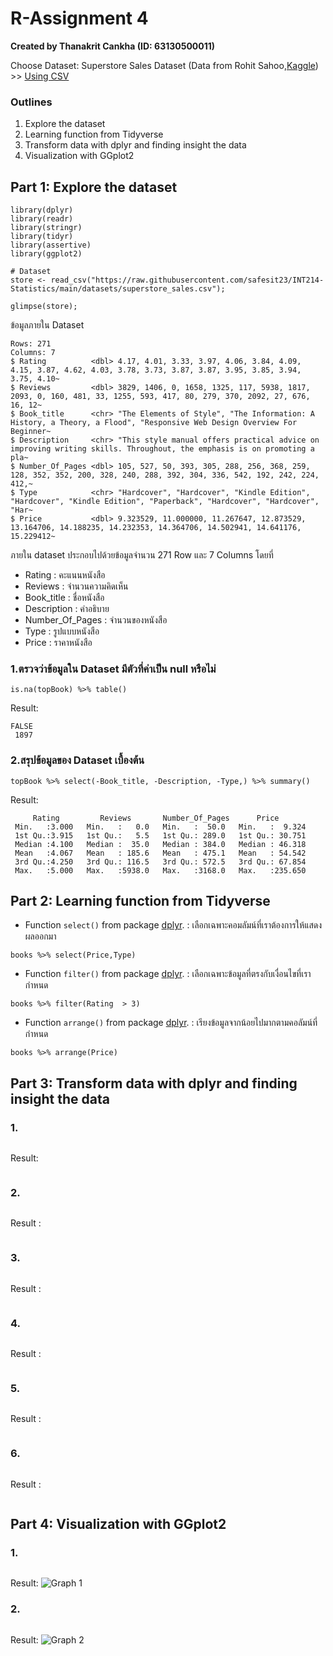 # R-Assignment 4

**Created by Thanakrit Cankha (ID: 63130500011)**

Choose Dataset:
Superstore Sales Dataset (Data from Rohit Sahoo,[Kaggle](https://www.kaggle.com/rohitsahoo/sales-forecasting)) >> [Using CSV](https://raw.githubusercontent.com/safesit23/INT214-Statistics/main/datasets/superstore_sales.csv)

### Outlines
1. Explore the dataset
2. Learning function from Tidyverse
3. Transform data with dplyr and finding insight the data
4. Visualization with GGplot2

## Part 1: Explore the dataset

```
library(dplyr)
library(readr)
library(stringr)
library(tidyr)
library(assertive)
library(ggplot2)

# Dataset
store <- read_csv("https://raw.githubusercontent.com/safesit23/INT214-Statistics/main/datasets/superstore_sales.csv");

glimpse(store);
```
ข้อมูลภายใน Dataset
```
Rows: 271
Columns: 7
$ Rating          <dbl> 4.17, 4.01, 3.33, 3.97, 4.06, 3.84, 4.09, 4.15, 3.87, 4.62, 4.03, 3.78, 3.73, 3.87, 3.87, 3.95, 3.85, 3.94, 3.75, 4.10~
$ Reviews         <dbl> 3829, 1406, 0, 1658, 1325, 117, 5938, 1817, 2093, 0, 160, 481, 33, 1255, 593, 417, 80, 279, 370, 2092, 27, 676, 16, 12~
$ Book_title      <chr> "The Elements of Style", "The Information: A History, a Theory, a Flood", "Responsive Web Design Overview For Beginner~
$ Description     <chr> "This style manual offers practical advice on improving writing skills. Throughout, the emphasis is on promoting a pla~
$ Number_Of_Pages <dbl> 105, 527, 50, 393, 305, 288, 256, 368, 259, 128, 352, 352, 200, 328, 240, 288, 392, 304, 336, 542, 192, 242, 224, 412,~
$ Type            <chr> "Hardcover", "Hardcover", "Kindle Edition", "Hardcover", "Kindle Edition", "Paperback", "Hardcover", "Hardcover", "Har~
$ Price           <dbl> 9.323529, 11.000000, 11.267647, 12.873529, 13.164706, 14.188235, 14.232353, 14.364706, 14.502941, 14.641176, 15.229412~
```
ภายใน dataset ประกอบไปด้วยข้อมูลจำนวน 271 Row และ 7 Columns โดยที่
- Rating : คะแนนหนังสือ
- Reviews : จำนวนความคิดเห็น
- Book_title : ชื่อหนังสือ
- Description : คำอธิบาย
- Number_Of_Pages : จำนวนของหนังสือ
- Type : รูปแบบหนังสือ
- Price : ราคาหนังสือ

### 1.ตรวจว่าข้อมูลใน Dataset มีตัวที่ค่าเป็น null หรือไม่
```
is.na(topBook) %>% table()
```
Result:
```
FALSE 
 1897 
```
### 2.สรุปข้อมูลของ Dataset เบื้องต้น
```
topBook %>% select(-Book_title, -Description, -Type,) %>% summary()

```
Result:
```
     Rating         Reviews       Number_Of_Pages      Price        
 Min.   :3.000   Min.   :   0.0   Min.   :  50.0   Min.   :  9.324  
 1st Qu.:3.915   1st Qu.:   5.5   1st Qu.: 289.0   1st Qu.: 30.751  
 Median :4.100   Median :  35.0   Median : 384.0   Median : 46.318  
 Mean   :4.067   Mean   : 185.6   Mean   : 475.1   Mean   : 54.542  
 3rd Qu.:4.250   3rd Qu.: 116.5   3rd Qu.: 572.5   3rd Qu.: 67.854  
 Max.   :5.000   Max.   :5938.0   Max.   :3168.0   Max.   :235.650  
```
## Part 2: Learning function from Tidyverse

- Function `select()` from package [dplyr](https://dplyr.tidyverse.org/reference/select.html). : เลือกเฉพาะคอมลัมน์ที่เราต้องการให้แสดงผลออกมา
```
books %>% select(Price,Type)
```

- Function `filter()` from package [dplyr](https://dplyr.tidyverse.org/reference/filter.html). : เลือกเฉพาะข้อมูลที่ตรงกับเงื่อนไขที่เรากำหนด
```
books %>% filter(Rating  > 3)
```

- Function `arrange()` from package [dplyr](https://dplyr.tidyverse.org/reference/arrange.html). : เรียงข้อมูลจากน้อยไปมากตามคอลัมน์ที่กำหนด
```
books %>% arrange(Price)
```

## Part 3: Transform data with dplyr and finding insight the data

### 1.
```
```
Result:
```
```


### 2. 
```
```
Result :
```
```


### 3. 

```
```
Result :
```
```


### 4. 
```
```
Result :
```
```


### 5. 
```
```
Result :
```
```


### 6. 
```
```
Result :
```
```

## Part 4: Visualization with GGplot2
### 1. 
```
```
Result:
![Graph 1]()



### 2.
```
```
Result:
![Graph 2]()


